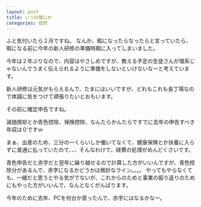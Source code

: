 ```yaml
---
layout: post
title: いつの間にか
categories: 徒然
---
```


ふと気付いたら２月ですね。
なんか、暇になったらなったらと言っていたら、暇になる前に今年の新人研修の準備時期に入ってしまいました。

今年は２年ぶりなので、内容はやさしめですが、教える予定の生徒さんが理系じゃないんでうまく伝えられるように準備をしないといけないなーと考えています。

新人研修は元気がもらえるんで、たまにはいいですが、どれもこれも長丁場なので体調に気をつけて頑張りたいとおもいます。

その前に確定申告ですね。

減価償却とか青色控除、保険控除、なんたらかんたらですでに去年の申告すべき年収は０ですｗ

まぁ、出産のため、三分の一くらいしか働いてなくて、健康保険とか扶養に入らずに普通に払っていたので、、、そんなわけで、経費の処理がめんどくさいです。

青色申告だと赤字だと翌年に繰り越せるので計算した方がいいんですが、青色控除分があるんで、赤字になるかどうかは微妙なライン。。。。
やってもやらなくても、一緒だと思うとやる気がでないが、これからのためと事業の振り返りのためにもやった方がいいんで、なんとなくがんばります。

今年のために去年、PCを何台か買ったんで、赤字にはなるかなー。

